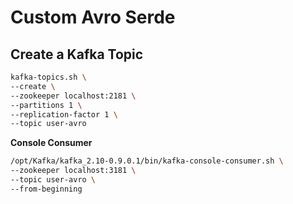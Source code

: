 # Custom Avro Serde

## Create a Kafka Topic

```bash
kafka-topics.sh \
--create \
--zookeeper localhost:2181 \
--partitions 1 \
--replication-factor 1 \
--topic user-avro
```

**Console Consumer**

```bash
/opt/Kafka/kafka_2.10-0.9.0.1/bin/kafka-console-consumer.sh \
--zookeeper localhost:3181 \
--topic user-avro \
--from-beginning 
```